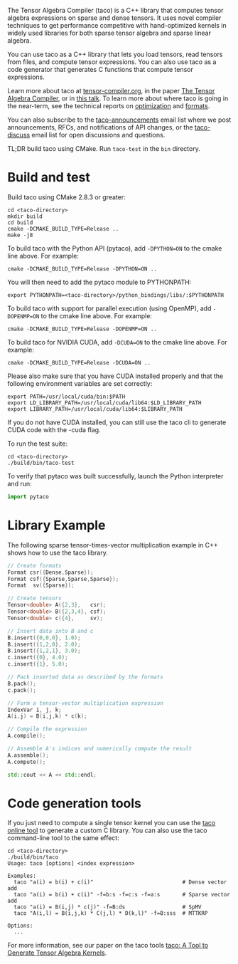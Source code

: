 The Tensor Algebra Compiler (taco) is a C++ library that computes
tensor algebra expressions on sparse and dense tensors.  It uses novel
compiler techniques to get performance competitive with hand-optimized
kernels in widely used libraries for both sparse tensor algebra and
sparse linear algebra.

You can use taco as a C++ library that lets you load tensors, read
tensors from files, and compute tensor expressions.  You can also use
taco as a code generator that generates C functions that compute
tensor expressions.

Learn more about taco at
[tensor-compiler.org](https://tensor-compiler.org), in the paper
[The Tensor Algebra Compiler](http://tensor-compiler.org/kjolstad-oopsla17-tensor-compiler.pdf),
or in [this talk](https://youtu.be/Kffbzf9etLE).  To learn more about
where taco is going in the near-term, see the technical reports on
[optimization](https://arxiv.org/abs/1802.10574) and
[formats](https://arxiv.org/abs/1804.10112).

You can also subscribe to the
[taco-announcements](https://lists.csail.mit.edu/mailman/listinfo/taco-announcements)
email list where we post announcements, RFCs, and notifications of API
changes, or the [taco-discuss](https://lists.csail.mit.edu/mailman/listinfo/taco-discuss)
email list for open discussions and questions.

TL;DR build taco using CMake. Run `taco-test` in the `bin` directory.


# Build and test
Build taco using CMake 2.8.3 or greater:

    cd <taco-directory>
    mkdir build
    cd build
    cmake -DCMAKE_BUILD_TYPE=Release ..
    make -j8
  
To build taco with the Python API (pytaco), add `-DPYTHON=ON` to the cmake line above. For example:

    cmake -DCMAKE_BUILD_TYPE=Release -DPYTHON=ON ..

You will then need to add the pytaco module to PYTHONPATH:

    export PYTHONPATH=<taco-directory>/python_bindings/libs/:$PYTHONPATH

To build taco with support for parallel execution (using OpenMP), add `-DOPENMP=ON` to the cmake line above. For example:

    cmake -DCMAKE_BUILD_TYPE=Release -DOPENMP=ON ..

To build taco for NVIDIA CUDA, add `-DCUDA=ON` to the cmake line above. For example:

    cmake -DCMAKE_BUILD_TYPE=Release -DCUDA=ON ..

Please also make sure that you have CUDA installed properly and that the following environment variables are set correctly:
    
    export PATH=/usr/local/cuda/bin:$PATH
    export LD_LIBRARY_PATH=/usr/local/cuda/lib64:$LD_LIBRARY_PATH
    export LIBRARY_PATH=/usr/local/cuda/lib64:$LIBRARY_PATH
    
If you do not have CUDA installed, you can still use the taco cli to generate CUDA code with the -cuda flag.

To run the test suite:

    cd <taco-directory>
    ./build/bin/taco-test

To verify that pytaco was built successfully, launch the Python interpreter and run:

```python
import pytaco
```


# Library Example

The following sparse tensor-times-vector multiplication example in C++
shows how to use the taco library.

```C++
// Create formats
Format csr({Dense,Sparse});
Format csf({Sparse,Sparse,Sparse});
Format  sv({Sparse});

// Create tensors
Tensor<double> A({2,3},   csr);
Tensor<double> B({2,3,4}, csf);
Tensor<double> c({4},     sv);

// Insert data into B and c
B.insert({0,0,0}, 1.0);
B.insert({1,2,0}, 2.0);
B.insert({1,2,1}, 3.0);
c.insert({0}, 4.0);
c.insert({1}, 5.0);

// Pack inserted data as described by the formats
B.pack();
c.pack();

// Form a tensor-vector multiplication expression
IndexVar i, j, k;
A(i,j) = B(i,j,k) * c(k);

// Compile the expression
A.compile();

// Assemble A's indices and numerically compute the result
A.assemble();
A.compute();

std::cout << A << std::endl;
```

# Code generation tools

If you just need to compute a single tensor kernel you can use the
[taco online tool](http://www.tensor-compiler.org/online) to generate
a custom C library.  You can also use the taco command-line tool to
the same effect:

    cd <taco-directory>
    ./build/bin/taco
    Usage: taco [options] <index expression>
    
    Examples:
      taco "a(i) = b(i) + c(i)"                            # Dense vector add
      taco "a(i) = b(i) + c(i)" -f=b:s -f=c:s -f=a:s       # Sparse vector add
      taco "a(i) = B(i,j) * c(j)" -f=B:ds                  # SpMV
      taco "A(i,l) = B(i,j,k) * C(j,l) * D(k,l)" -f=B:sss  # MTTKRP

    Options:
      ...

For more information, see our paper on the taco tools
[taco: A Tool to Generate Tensor Algebra Kernels](http://tensor-compiler.org/kjolstad-ase17-tools.pdf).
